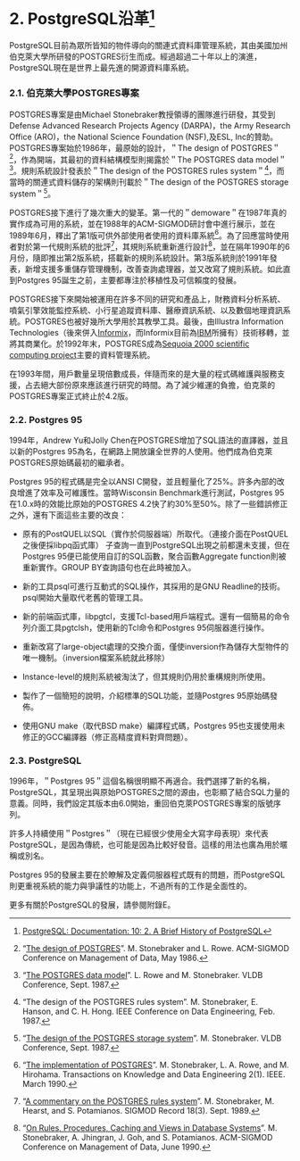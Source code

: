 # 2. PostgreSQL沿革[^1]

PostgreSQL目前為眾所皆知的物件導向的關連式資料庫管理系統，其由美國加州伯克萊大學所研發的POSTGRES衍生而成。經過超過二十年以上的演進，PostgreSQL現在是世界上最先進的開源資料庫系統。

### 2.1. 伯克萊大學POSTGRES專案

POSTGRES專案是由Michael Stonebraker教授領導的團隊進行研發，其受到Defense Advanced Research Projects Agency \(DARPA\)，the Army Research Office \(ARO\)，the National Science Foundation \(NSF\),及ESL, Inc的贊助。POSTGRES專案始於1986年，最原始的設計，＂The design of POSTGRES＂[^2]，作為開端，其最初的資料結構模型則揭露於＂The POSTGRES data model＂[^3]。規則系統設計發表於＂The design of the POSTGRES rules system＂[^4]，而當時的關連式資料儲存的架構則刊載於＂The design of the POSTGRES storage system＂[^5]。

POSTGRES接下進行了幾次重大的變革。第一代的＂demoware＂在1987年真的實作成為可用的系統，並在1988年的ACM-SIGMOD研討會中進行展示，並在1989年6月，釋出了第1版可供外部使用者使用的資料庫系統[^6]。為了回應當時使用者對於第一代規則系統的批評[^7]，其規則系統重新進行設計[^8]，並在隔年1990年的6月份，隨即推出第2版系統，搭載新的規則系統設計。第3版系統則於1991年發表，新增支援多重儲存管理機制，改善查詢處理器，並又改寫了規則系統。如此直到Postgres 95誕生之前，主要都專注於移植性及可信賴度的發展。

POSTGRES接下來開始被運用在許多不同的研究和產品上，財務資料分析系統、噴氣引擎效能監控系統、小行星追蹤資料庫、醫療資訊系統、以及數個地理資訊系統。POSTGRES也被好幾所大學用於其教學工具。最後，由Illustra Information Technologies（後來併入[Informix](http://www.informix.com/)，而Informix目前為[IBM](http://www.ibm.com/)所擁有）技術移轉，並將其商業化。於1992年末，POSTGRES成為[Sequoia 2000 scientific computing project](http://meteora.ucsd.edu/s2k/s2k_home.html)主要的資料管理系統。

在1993年間，用戶數量呈現倍數成長，伴隨而來的是大量的程式碼維護與服務支援，占去絕大部份原來應該進行研究的時間。為了減少維運的負擔，伯克萊的POSTGRES專案正式終止於4.2版。

### 2.2. Postgres 95

1994年，Andrew Yu和Jolly Chen在POSTGRES增加了SQL語法的直譯器，並且以新的Postgres 95為名，在網路上開放讓全世界的人使用。他們成為伯克萊POSTGRES原始碼最初的繼承者。

Postgres 95的程式碼是完全以ANSI C開發，並且輕量化了25%。許多內部的改良增進了效率及可維護性。當時Wisconsin Benchmark進行測試，Postgres 95在1.0.x時的效能比原始的POSTGRES 4.2快了約30%至50%。除了一些錯誤修正之外，還有下面這些主要的改良：

* 原有的PostQUEL以SQL（實作於伺服器端）所取代。（連接介面在PostQUEL之後便採libpq函式庫）
  子查詢一直到PostgreSQL出現之前都還未支援，但在Postgres 95便已能使用自訂的SQL函數，聚合函數Aggregate function則被重新實作。GROUP BY查詢語句也在此時被加入。

* 新的工具psql可進行互動式的SQL操作，其採用的是GNU Readline的技術。psql開始大量取代老舊的管理工具。

* 新的前端函式庫，libpgtcl，支援Tcl-based用戶端程式。還有一個簡易的命令列介面工具pgtclsh，使用新的Tcl命令和Postgres 95伺服器進行操作。

* 重新改寫了large-object處理的交換介面，僅使inversion作為儲存大型物件的唯一機制。（inversion檔案系統就此移除）

* Instance-level的規則系統被淘汰了，但其規則仍用於重構規則所使用。

* 製作了一個簡短的說明，介紹標準的SQL功能，並隨Postgres 95原始碼發佈。

* 使用GNU make（取代BSD make）編譯程式碼，Postgres 95也支援使用未修正的GCC編譯器（修正高精度資料對齊問題）。

### 2.3. PostgreSQL

1996年，＂Postgres 95＂這個名稱很明顯不再適合。我們選擇了新的名稱，PostgreSQL，其呈現出與原始POSTGRES之間的源由，也彰顯了結合SQL力量的意義。同時，我們設定其版本由6.0開始，重回伯克萊POSTGRES專案的版號序列。

許多人持續使用＂Postgres＂（現在已經很少使用全大寫字母表現）來代表PostgreSQL，是因為傳統，也可能是因為比較好發音。這樣的用法也廣為用於暱稱或別名。

Postgres 95的發展主要在於瞭解及定義伺服器程式既有的問題，而PostgreSQL則更重視系統的能力與爭議性的功能上，不過所有的工作是全面性的。

更多有關於PostgreSQL的發展，請參閱附錄E。



[^1]: [PostgreSQL: Documentation: 10: 2. A Brief History of PostgreSQL](https://www.postgresql.org/docs/10/static/history.html)

[^2]: “[The design of POSTGRES](http://db.cs.berkeley.edu/papers/ERL-M85-95.pdf)”. M. Stonebraker and L. Rowe. ACM-SIGMOD Conference on Management of Data, May 1986.

[^3]: “[The POSTGRES data model](http://db.cs.berkeley.edu/papers/ERL-M87-13.pdf)”. L. Rowe and M. Stonebraker. VLDB Conference, Sept. 1987.

[^4]: “The design of the POSTGRES rules system”. M. Stonebraker, E. Hanson, and C. H. Hong. IEEE Conference on Data Engineering, Feb. 1987.

[^5]: “[The design of the POSTGRES storage system](http://db.cs.berkeley.edu/papers/ERL-M87-06.pdf)”. M. Stonebraker. VLDB Conference, Sept. 1987.

[^6]: “[The implementation of POSTGRES](http://db.cs.berkeley.edu/papers/ERL-M90-34.pdf)”. M. Stonebraker, L. A. Rowe, and M. Hirohama. Transactions on Knowledge and Data Engineering 2\(1\). IEEE. March 1990.

[^7]: “[A commentary on the POSTGRES rules system](http://db.cs.berkeley.edu/papers/ERL-M89-82.pdf)”. M. Stonebraker, M. Hearst, and S. Potamianos. SIGMOD Record 18\(3\). Sept. 1989.

[^8]: “[On Rules, Procedures, Caching and Views in Database Systems](http://db.cs.berkeley.edu/papers/ERL-M90-36.pdf)”. M. Stonebraker, A. Jhingran, J. Goh, and S. Potamianos. ACM-SIGMOD Conference on Management of Data, June 1990.

